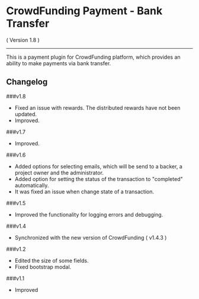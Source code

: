 CrowdFunding Payment - Bank Transfer
==========================
( Version 1.8 )
- - -

This is a payment plugin for CrowdFunding platform, which provides an ability to make payments via bank transfer.

Changelog
---------

###v1.8
* Fixed an issue with rewards. The distributed rewards have not been updated.
* Improved.

###v1.7
* Improved.

###v1.6
* Added options for selecting emails, which will be send to a backer, a project owner and the administrator.
* Added option for setting the status of the transaction to "completed" automatically.
* It was fixed an issue when change state of a transaction.

###v1.5
* Improved the functionality for logging errors and debugging.

###v1.4
* Synchronized with the new version of CrowdFunding ( v1.4.3 )

###v1.2
* Edited the size of some fields.
* Fixed bootstrap modal.

###v1.1
* Improved